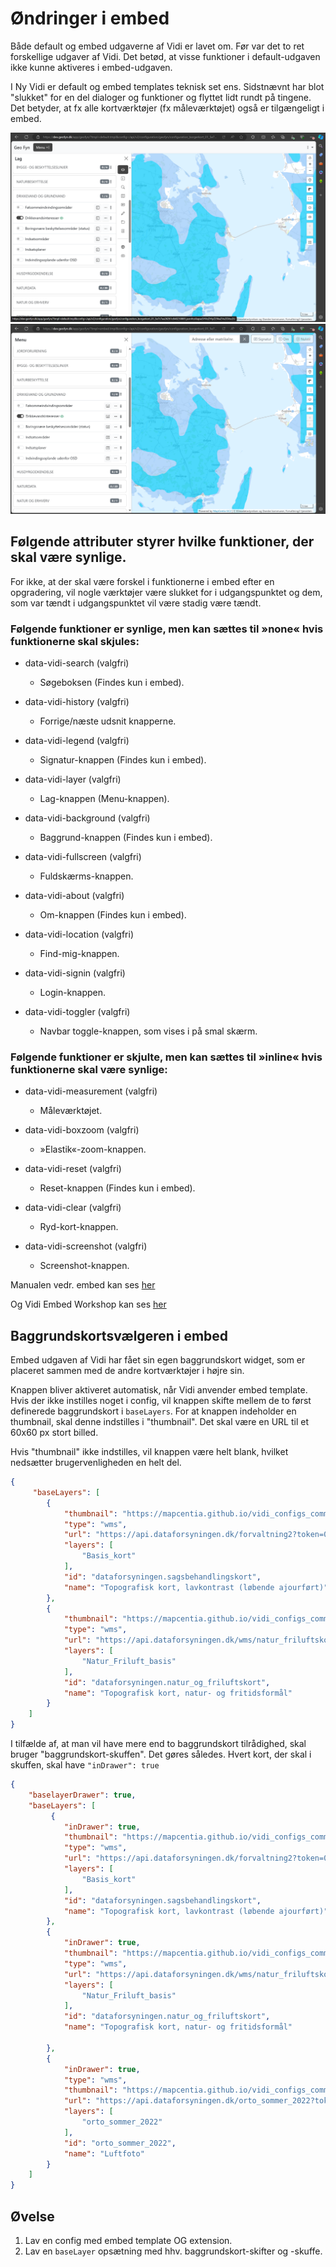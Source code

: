 # Øndringer i embed

Både default og embed udgaverne af Vidi er lavet om. Før var det to ret forskellige udgaver af Vidi. Det betød, at visse funktioner i default-udgaven ikke kunne aktiveres i embed-udgaven.

I Ny Vidi er default og embed templates teknisk set ens. Sidstnævnt har blot "slukket" for en del dialoger og funktioner og flyttet lidt rundt på tingene. Det betyder, at fx alle kortværktøjer (fx måleværktøjet) også er tilgængeligt i embed.

![Config-screen](../assets/vidi_ny.png)
![Config-screen](../assets/vidi_ny_embed.png)  

## Følgende attributer styrer hvilke funktioner, der skal være synlige.

For ikke, at der skal være forskel i funktionerne i embed efter en opgradering, vil nogle værktøjer være slukket for i udgangspunktet og dem, som var tændt i udgangspunktet vil være stadig være tændt.

### Følgende funktioner er synlige, men kan sættes til »none« hvis funktionerne skal skjules:

- data-vidi-search (valgfri)
    - Søgeboksen (Findes kun i embed).
    
- data-vidi-history (valgfri)
    - Forrige/næste udsnit knapperne.

- data-vidi-legend (valgfri)
    - Signatur-knappen (Findes kun i embed).

- data-vidi-layer (valgfri)
    - Lag-knappen (Menu-knappen).

- data-vidi-background (valgfri)
    - Baggrund-knappen (Findes kun i embed).

- data-vidi-fullscreen (valgfri)
    - Fuldskærms-knappen.

- data-vidi-about (valgfri)
    - Om-knappen (Findes kun i embed).

- data-vidi-location (valgfri)
    - Find-mig-knappen.

- data-vidi-signin (valgfri)
    - Login-knappen. 

- data-vidi-toggler (valgfri)
    - Navbar toggle-knappen, som vises i på smal skærm.

### Følgende funktioner er skjulte, men kan sættes til »inline« hvis funktionerne skal være synlige:

- data-vidi-measurement (valgfri)
    - Måleværktøjet.

- data-vidi-boxzoom (valgfri)
    - »Elastik«-zoom-knappen.

- data-vidi-reset (valgfri)
    - Reset-knappen (Findes kun i embed).

- data-vidi-clear (valgfri)
    - Ryd-kort-knappen.

- data-vidi-screenshot (valgfri)
    - Screenshot-knappen.
  
Manualen vedr. embed kan ses [her](https://vidi.readthedocs.io/da/latest/pages/standard/95_embed.html)

Og Vidi Embed Workshop kan ses [her](https://gc2vidi.github.io/workshops/Vidi-embed/)

## Baggrundskortsvælgeren i embed

Embed udgaven af Vidi har fået sin egen baggrundskort widget, som er placeret sammen med de andre kortværktøjer i højre sin.

Knappen bliver aktiveret automatisk, når Vidi anvender embed template. Hvis der ikke instilles noget i config, vil knappen skifte mellem de to først definerede baggrundskort i `baseLayers`. For at knappen indeholder en thumbnail, skal denne indstilles i "thumbnail". Det skal være en URL til et 60x60 px stort billed.

Hvis "thumbnail" ikke indstilles, vil knappen være helt blank, hvilket nedsætter brugervenligheden en helt del.   

```json
{
     "baseLayers": [
        {
            "thumbnail": "https://mapcentia.github.io/vidi_configs_common/forvaltningskort.png",
            "type": "wms",
            "url": "https://api.dataforsyningen.dk/forvaltning2?token=0b2892e76cf602dccdac0a9fc0f6a715",
            "layers": [
                "Basis_kort"
            ],
            "id": "dataforsyningen.sagsbehandlingskort",
            "name": "Topografisk kort, lavkontrast (løbende ajourført)" 
        },
        {
            "thumbnail": "https://mapcentia.github.io/vidi_configs_common/nfkort.png",
            "type": "wms",
            "url": "https://api.dataforsyningen.dk/wms/natur_friluftskort?token=0b2892e76cf602dccdac0a9fc0f6a715",
            "layers": [
                "Natur_Friluft_basis"
            ],
            "id": "dataforsyningen.natur_og_friluftskort",
            "name": "Topografisk kort, natur- og fritidsformål"
        }
    ]
}

```

I tilfælde af, at man vil have mere end to baggrundskort tilrådighed, skal bruger "baggrundskort-skuffen". Det gøres således. Hvert kort, der skal i skuffen, skal have `"inDrawer": true`

```json
{
    "baselayerDrawer": true,
    "baseLayers": [
         {
            "inDrawer": true,
            "thumbnail": "https://mapcentia.github.io/vidi_configs_common/forvaltningskort.png",
            "type": "wms",
            "url": "https://api.dataforsyningen.dk/forvaltning2?token=0b2892e76cf602dccdac0a9fc0f6a715",
            "layers": [
                "Basis_kort"
            ],
            "id": "dataforsyningen.sagsbehandlingskort",
            "name": "Topografisk kort, lavkontrast (løbende ajourført)"
        },
        {
            "inDrawer": true,
            "thumbnail": "https://mapcentia.github.io/vidi_configs_common/nfkort.png",
            "type": "wms",
            "url": "https://api.dataforsyningen.dk/wms/natur_friluftskort?token=0b2892e76cf602dccdac0a9fc0f6a715",
            "layers": [
                "Natur_Friluft_basis"
            ],
            "id": "dataforsyningen.natur_og_friluftskort",
            "name": "Topografisk kort, natur- og fritidsformål"

        },
        {
            "inDrawer": true,
            "type": "wms",
            "thumbnail": "https://mapcentia.github.io/vidi_configs_common/orto.png",
            "url": "https://api.dataforsyningen.dk/orto_sommer_2022?token=0b2892e76cf602dccdac0a9fc0f6a715",
            "layers": [
                "orto_sommer_2022"
            ],
            "id": "orto_sommer_2022",
            "name": "Luftfoto"
        }
    ]
}

```

## Øvelse
1. Lav en config med embed template OG extension.
2. Lav en `baseLayer` opsætning med hhv. baggrundskort-skifter og -skuffe.